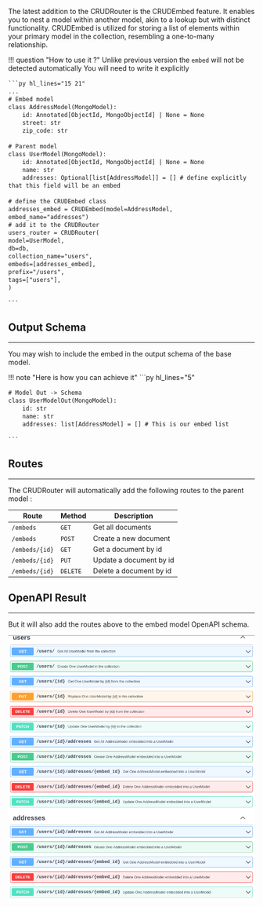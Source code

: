 The latest addition to the CRUDRouter is the CRUDEmbed feature. It enables you to nest a model within another model, akin to a lookup but with distinct functionality. CRUDEmbed is utilized for storing a list of elements within your primary model in the collection, resembling a one-to-many relationship.

!!! question "How to use it ?"
    Unlike previous version the `embed` will not be detected automatically
    You will need to write it explicitly 

    ```py hl_lines="15 21"
    ...
    # Embed model
    class AddressModel(MongoModel):
        id: Annotated[ObjectId, MongoObjectId] | None = None
        street: str
        zip_code: str

    # Parent model
    class UserModel(MongoModel):
        id: Annotated[ObjectId, MongoObjectId] | None = None
        name: str
        addresses: Optional[list[AddressModel]] = [] # define explicitly that this field will be an embed

    # define the CRUDEmbed class
    addresses_embed = CRUDEmbed(model=AddressModel, embed_name="addresses")
    # add it to the CRUDRouter
    users_router = CRUDRouter(
    model=UserModel,
    db=db,
    collection_name="users",
    embeds=[addresses_embed],
    prefix="/users",
    tags=["users"],
    )

    ```

## Output Schema

---

You may wish to include the embed in the output schema of the base model.

!!! note "Here is how you can achieve it"
    ```py hl_lines="5"

    # Model Out -> Schema
    class UserModelOut(MongoModel):
        id: str
        name: str
        addresses: list[AddressModel] = [] # This is our embed list 

    ```



## Routes

---

The CRUDRouter will automatically add the following routes to the parent model :

| Route          | Method   | Description             |
| -------------- | -------- | ----------------------- |
| `/embeds`      | `GET`    | Get all documents       |
| `/embeds`      | `POST`   | Create a new document   |
| `/embeds/{id}` | `GET`    | Get a document by id    |
| `/embeds/{id}` | `PUT`    | Update a document by id |
| `/embeds/{id}` | `DELETE` | Delete a document by id |

## OpenAPI Result

---

But it will also add the routes above to the embed model OpenAPI schema.

![CRUDRouter OpenAPI schema](../assets/img/crud-router-embed.png)
